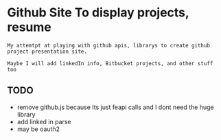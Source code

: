 # Github Site To display projects, resume  #

```
My attemtpt at playing with github apis, librarys to create github project presentation site. 
```
```
Maybe I will add linkedIn info, Bitbucket projects, and other stuff too
```

## TODO ##
- remove github.js because Its just feapi calls and I dont need the huge library
- add linked in parse
- may be oauth2
